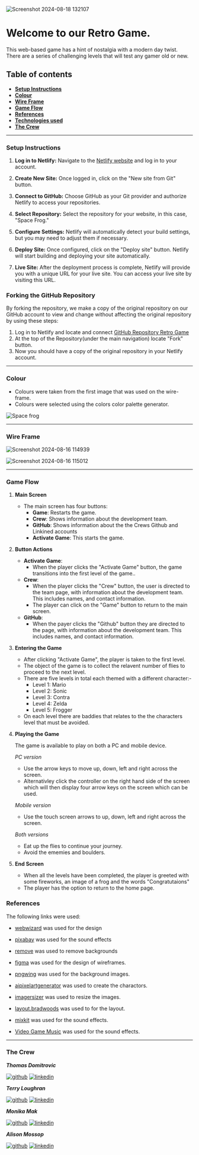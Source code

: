 
![Screenshot 2024-08-18 132107](https://github.com/user-attachments/assets/9f875686-dd30-4e20-bfe2-16b9ec905d57)

# Welcome to our Retro Game. 

This web-based game has a hint of nostalgia with a modern day twist. There are a series of challenging levels that will test any gamer old or new. 

## Table of contents

- [**Setup Instructions**](#setup-instructions)
- [**Colour**](#colour)
- [**Wire Frame**](#wire-frame)
- [**Game Flow**](#game-flow)
- [**References**](References)
- [**Technologies used**](Technologies-used)
- [**The Crew**](#the-crew)
----
### Setup Instructions

1. **Log in to Netlify:** Navigate to the [Netlify website](https://www.netlify.com/) and log in to your account.

2. **Create New Site:** Once logged in, click on the "New site from Git" button.

3. **Connect to GitHub:** Choose GitHub as your Git provider and authorize Netlify to access your repositories.

4. **Select Repository:** Select the repository for your website, in this case, "Space Frog."

5. **Configure Settings:** Netlify will automatically detect your build settings, but you may need to adjust them if necessary.

6. **Deploy Site:** Once configured, click on the "Deploy site" button. Netlify will start building and deploying your site automatically.

7. **Live Site:** After the deployment process is complete, Netlify will provide you with a unique URL for your live site. You can access your live site by visiting this URL.

### Forking the GitHub Repository

By forking the repository, we make a copy of the original repository on our GitHub account to view and change without affecting the original repository by using these steps:

1. Log in to Netlify and locate and connect [GitHub Repository Retro Game](https://github.com/Thomas-Tomo/retro_game)
2. At the top of the Repository(under the main navigation) locate "Fork" button.
3. Now you should have a copy of the original repository in your Netlify account.

---

### Colour 

+ Colours were taken from the first image that was used on the wire-frame.
+ Colours were selected using the colors color palette generator.

![Space frog](https://github.com/user-attachments/assets/f5f31c15-e676-4b02-8e18-c526e704adab)



---
### Wire Frame

![Screenshot 2024-08-16 114939](https://github.com/user-attachments/assets/c55ca5ad-e5e8-43df-aec4-f78eacd6710f)

![Screenshot 2024-08-16 115012](https://github.com/user-attachments/assets/3f81b2e5-0c71-4e29-b84c-1d827bf05dc8)


---

### Game Flow

1. **Main Screen**
   - The main screen has four buttons:
     - **Game**: Restarts the game.
     - **Crew**: Shows information about the development team.
     - **GitHub**: Shows information about the the Crews Github and Linkined accounts
     - **Activate Game**: This starts the game.
    
2. **Button Actions**
   - **Activate Game**:
     - When the player clicks the "Activate Game" button, the game transitions into the first level of the game..
   - **Crew**:
     - When the player clicks the "Crew" button, the user is directed to the team page, with information about the development team. This includes names, and contact information.
     - The player can click on the "Game" button to return to the main screen.
   - **GitHub**:
     - When the payer clicks the "Github" button they are directed to the page, with information about the development team. This includes names, and contact information.
       
3. **Entering the Game**

   - After clicking "Activate Game", the player is taken to the first level.
   - The object of the game is to collect the relavent number of flies to proceed to the next level.
   - There are five levels in total each themed with a different character:-
     - Level 1: Mario
     - Level 2: Sonic
     - Level 3: Contra
     - Level 4: Zelda
     - Level 5: Frogger
   - On each level there are baddies that relates to the the characters level that must be avoided.
  
 4. **Playing the Game**

       The game is available to play on both a PC and mobile device.
    
    *PC version*
      - Use the arrow keys to move up, down, left and right across the screen.
      - Alternativley click the controller on the right hand side of the screen which will then display four arrow keys on the screen which can be used.
   
    *Mobile version*
      - Use the touch screen arrows to up, down, left and right across the screen.
   
    *Both versions*
      - Eat up the flies to continue your journey.
      - Avoid the ememies and boulders.
   

5. **End Screen**
  
    - When all the levels have been completed, the player is greeted with some fireworks, an image of a frog and the words "Congratutaions"
    - The player has the option to return to the home page.


### References

The following links were used:

- [webwizard](https://webwizard.ie/) was used for the design

- [pixabay](https://pixabay.com/sound-effects/search/8-bit/) was used for the sound effects

- [remove](https://www.remove.bg/) was used to remove backgrounds

- [figma](https://figma.com/) was used for the design of wireframes.

- [pngwing](https://www.pngwing.com) was used for the background images.

- [aipixelartgenerator](https://aipixelartgenerator.com/) was used to create the charactors.

- [imagersizer](https://imageresizer.com/) was used to resize the images.

- [layout.bradwoods](https://layout.bradwoods.io/) was used to for the layout.

- [mixkit](https://mixkit.co/) was used for the sound effects.

 - [Video Game Music](https://downloads.khinsider.com/) was used for the sound effects.

---

### The Crew

***Thomas Domitrovic***

[![github](https://img.shields.io/badge/GitHub-100000?style=for-the-badge&logo=github&logoColor=white)](https://github.com/Thomas-Tomo)
[![linkedin](https://img.shields.io/badge/linkedin-0A66C2?style=for-the-badge&logo=linkedin&logoColor=white)](https://www.linkedin.com/in/thomasdomitrovic/)


***Terry Loughran***

[![github](https://img.shields.io/badge/GitHub-100000?style=for-the-badge&logo=github&logoColor=white)](https://github.com/TerryLoc)
[![linkedin](https://img.shields.io/badge/linkedin-0A66C2?style=for-the-badge&logo=linkedin&logoColor=white)](https://www.linkedin.com/in/terryloughran/)

***Monika Mak***

[![github](https://img.shields.io/badge/GitHub-100000?style=for-the-badge&logo=github&logoColor=white)](https://github.com/monika-mak)
[![linkedin](https://img.shields.io/badge/linkedin-0A66C2?style=for-the-badge&logo=linkedin&logoColor=white)](https://www.linkedin.com/in/monika-mak/)

***Alison Mossop***

[![github](https://img.shields.io/badge/GitHub-100000?style=for-the-badge&logo=github&logoColor=white)](https://github.com/ali-moss-24)
[![linkedin](https://img.shields.io/badge/linkedin-0A66C2?style=for-the-badge&logo=linkedin&logoColor=white)](https://www.linkedin.com/in/alison-mossop)
